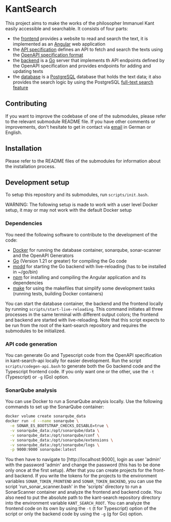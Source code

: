 # KantSearch

This project aims to make the works of the philosopher Immanuel Kant easily accessible and searchable. It consists of four parts:

- the [frontend](https://github.com/FrHorschig/kant-search-frontend) provides a website to read and search the text, it is implemented as an [Angular](https://angular.dev/) web application
- the [API specification](https://github.com/FrHorschig/kant-search-api) defines an API to fetch and search the texts using the [OpenAPI specification format](https://swagger.io/)
- the [backend](https://github.com/FrHorschig/kant-search-backend) is a [Go](https://go.dev/) server that implements th API endpoints defined by the OpenAPI specification and provides endpoints for adding and updating texts
- the [database](https://github.com/FrHorschig/kant-search-database) is a [PostgreSQL](https://www.postgresql.org/) database that holds the text data; it also provides the search logic by using the PostgreSQL [full-text search feature](https://www.postgresql.org/docs/current/textsearch.html)

## Contributing

If you want to improve the codebase of one of the submodules, please refer to the relevant submodule README file. If you have other comments or improvements, don't hesitate to get in contact via [email](mailto:frhorschig-coding@mailbox.org) in German or English.

## Installation

Please refer to the README files of the submodules for information about the installation process.

## Development setup

To setup this repository and its submodules, run `scripts/init.bash`.

WARNING: The following setup is made to work with a user level Docker setup, it may or may not work with the default Docker setup

### Dependencies

You need the following software to contribute to the development of the code:

- [Docker](https://www.docker.com/get-started/) for running the database container, sonarqube, sonar-scanner and the OpenAPI Generators
- [Go](https://go.dev/learn/) (Version 1.21 or greater) for compiling the Go code
- [modd](https://github.com/cortesi/modd) for starting the Go backend with live-reloading (has to be installed in ~/go/bin)
- [npm](https://docs.npmjs.com/getting-started/configuring-your-local-environment) for installing and compiling the Angular application and its dependencies
- [make](https://www.gnu.org/software/make/) for using the makefiles that simplify some development tasks (running tests, building Docker containers)

You can start the database container, the backend and the frontend locally by running `scripts/start-live-reloading`. This command initiates all three processes in the same terminal with different output colors; the frontend and backend are started with live-reloading. Note that this script expects to be run from the root of the kant-search repository and requires the submodules to be initialized.

### API code generation

You can generate Go and Typescript code from the OpenAPI specification in kant-search-api locally for easier development. Run the script `scripts/codegen-api.bash` to generate both the Go backend code and the Typescript frontend code. If you only want one or the other, use the `-t` (Typescript) or `-g` (Go) option.

### SonarQube analysis

You can use Docker to run a SonarQube analysis locally. Use the following commands to set up the SonarQube container:

```bash
docker volume create sonarqube_data
docker run -d --name sonarqube \
  -e SONAR_ES_BOOTSTRAP_CHECKS_DISABLE=true \
  -v sonarqube_data:/opt/sonarqube/data \
  -v sonarqube_data:/opt/sonarqube/conf \
  -v sonarqube_data:/opt/sonarqube/extensions \
  -v sonarqube_data:/opt/sonarqube/logs \
  -p 9000:9000 sonarqube:latest
```

You then have to navigate to [http://localhost:9000], login as user 'admin' with the password 'admin' and change the password (this has to be done only once at the first setup). After that you can create projects for the front- and backend. If you write the tokens for the projects to the environment variables `SONAR_TOKEN_FRONTEND` and `SONAR_TOKEN_BACKEND`, you can use the script 'run_sonar_scanner.bash' in the 'scripts' directory to run a SonarScanner container and analyze the frontend and backend code. You also need to put the absolute path to the kant-search repository directory into the environment variable `KANT_SEARCH_ROOT`. You can analyze the frontend code on its own by using the `-t` (t for Typescript) option of the script or only the backend code by using the `-g` (g for Go) option.

